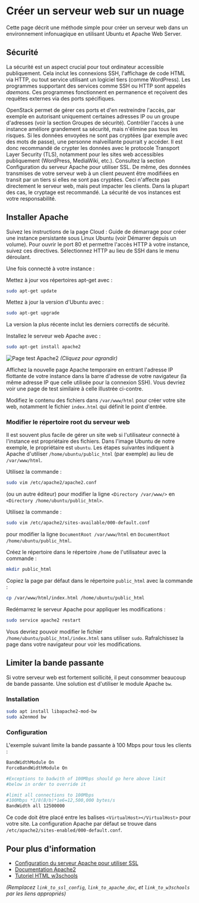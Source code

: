 # Créer un serveur web sur un nuage

Cette page décrit une méthode simple pour créer un serveur web dans un environnement infonuagique en utilisant Ubuntu et Apache Web Server.


## Sécurité

La sécurité est un aspect crucial pour tout ordinateur accessible publiquement.  Cela inclut les connexions SSH, l'affichage de code HTML via HTTP, ou tout service utilisant un logiciel tiers (comme WordPress).  Les programmes supportant des services comme SSH ou HTTP sont appelés *daemons*.  Ces programmes fonctionnent en permanence et reçoivent des requêtes externes via des ports spécifiques.

OpenStack permet de gérer ces ports et d'en restreindre l'accès, par exemple en autorisant uniquement certaines adresses IP ou un groupe d'adresses (voir la section Groupes de sécurité).  Contrôler l'accès à une instance améliore grandement sa sécurité, mais n'élimine pas tous les risques.  Si les données envoyées ne sont pas cryptées (par exemple avec des mots de passe), une personne malveillante pourrait y accéder.  Il est donc recommandé de crypter les données avec le protocole Transport Layer Security (TLS), notamment pour les sites web accessibles publiquement (WordPress, MediaWiki, etc.).  Consultez la section Configuration du serveur Apache pour utiliser SSL.  De même, des données transmises de votre serveur web à un client peuvent être modifiées en transit par un tiers si elles ne sont pas cryptées.  Ceci n'affecte pas directement le serveur web, mais peut impacter les clients.  Dans la plupart des cas, le cryptage est recommandé.  La sécurité de vos instances est votre responsabilité.


## Installer Apache

Suivez les instructions de la page Cloud : Guide de démarrage pour créer une instance persistante sous Linux Ubuntu (voir Démarrer depuis un volume).  Pour ouvrir le port 80 et permettre l'accès HTTP à votre instance, suivez ces directives.  Sélectionnez HTTP au lieu de SSH dans le menu déroulant.

Une fois connecté à votre instance :

Mettez à jour vos répertoires apt-get avec :

```bash
sudo apt-get update
```

Mettez à jour la version d'Ubuntu avec :

```bash
sudo apt-get upgrade
```

La version la plus récente inclut les derniers correctifs de sécurité.

Installez le serveur web Apache avec :

```bash
sudo apt-get install apache2
```

![Page test Apache2](image_apache.png)  *(Cliquez pour agrandir)*

Affichez la nouvelle page Apache temporaire en entrant l'adresse IP flottante de votre instance dans la barre d'adresse de votre navigateur (la même adresse IP que celle utilisée pour la connexion SSH). Vous devriez voir une page de test similaire à celle illustrée ci-contre.

Modifiez le contenu des fichiers dans `/var/www/html` pour créer votre site web, notamment le fichier `index.html` qui définit le point d'entrée.


### Modifier le répertoire root du serveur web

Il est souvent plus facile de gérer un site web si l'utilisateur connecté à l'instance est propriétaire des fichiers. Dans l'image Ubuntu de notre exemple, le propriétaire est `ubuntu`. Les étapes suivantes indiquent à Apache d'utiliser `/home/ubuntu/public_html` (par exemple) au lieu de `/var/www/html`.

Utilisez la commande :

```bash
sudo vim /etc/apache2/apache2.conf
```

(ou un autre éditeur) pour modifier la ligne `<Directory /var/www/>` en `<Directory /home/ubuntu/public_html>`.

Utilisez la commande :

```bash
sudo vim /etc/apache2/sites-available/000-default.conf
```

pour modifier la ligne `DocumentRoot /var/www/html` en `DocumentRoot /home/ubuntu/public_html`.

Créez le répertoire dans le répertoire `/home` de l'utilisateur avec la commande :

```bash
mkdir public_html
```

Copiez la page par défaut dans le répertoire `public_html` avec la commande :

```bash
cp /var/www/html/index.html /home/ubuntu/public_html
```

Redémarrez le serveur Apache pour appliquer les modifications :

```bash
sudo service apache2 restart
```

Vous devriez pouvoir modifier le fichier `/home/ubuntu/public_html/index.html` sans utiliser `sudo`. Rafraîchissez la page dans votre navigateur pour voir les modifications.


## Limiter la bande passante

Si votre serveur web est fortement sollicité, il peut consommer beaucoup de bande passante.  Une solution est d'utiliser le module Apache `bw`.


### Installation

```bash
sudo apt install libapache2-mod-bw
sudo a2enmod bw
```


### Configuration

L'exemple suivant limite la bande passante à 100 Mbps pour tous les clients :

```apache
BandWidthModule On
ForceBandWidthModule On

#Exceptions to badwith of 100Mbps should go here above limit
#below in order to override it

#limit all connections to 100Mbps
#100Mbps *1/8(B/b)*1e6=12,500,000 bytes/s
BandWidth all 12500000
```

Ce code doit être placé entre les balises `<VirtualHost></VirtualHost>` pour votre site. La configuration Apache par défaut se trouve dans `/etc/apache2/sites-enabled/000-default.conf`.


## Pour plus d'information

* [Configuration du serveur Apache pour utiliser SSL](link_to_ssl_config)
* [Documentation Apache2](link_to_apache_doc)
* [Tutoriel HTML w3schools](link_to_w3schools)


*(Remplacez `link_to_ssl_config`, `link_to_apache_doc`, et `link_to_w3schools` par les liens appropriés)*
